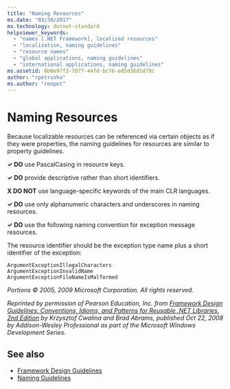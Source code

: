 ```yaml
---
title: "Naming Resources"
ms.date: "03/30/2017"
ms.technology: dotnet-standard
helpviewer_keywords: 
  - "names [.NET Framework], localized resources"
  - "localization, naming guidelines"
  - "resource names"
  - "global applications, naming guidelines"
  - "international applications, naming guidelines"
ms.assetid: 8b0e97f3-7877-44fd-bc76-e05d36d5d79c
author: "rpetrusha"
ms.author: "ronpet"
---
```

# Naming Resources
Because localizable resources can be referenced via certain objects as if they were properties, the naming guidelines for resources are similar to property guidelines.  
  
 **✓ DO** use PascalCasing in resource keys.  
  
 **✓ DO** provide descriptive rather than short identifiers.  
  
 **X DO NOT** use language-specific keywords of the main CLR languages.  
  
 **✓ DO** use only alphanumeric characters and underscores in naming resources.  
  
 **✓ DO** use the following naming convention for exception message resources.  
  
 The resource identifier should be the exception type name plus a short identifier of the exception:  
  
 `ArgumentExceptionIllegalCharacters`  
 `ArgumentExceptionInvalidName`  
 `ArgumentExceptionFileNameIsMalformed`  
  
 *Portions © 2005, 2009 Microsoft Corporation. All rights reserved.*  
  
 *Reprinted by permission of Pearson Education, Inc. from [Framework Design Guidelines: Conventions, Idioms, and Patterns for Reusable .NET Libraries, 2nd Edition](https://www.informit.com/store/framework-design-guidelines-conventions-idioms-and-9780321545619) by Krzysztof Cwalina and Brad Abrams, published Oct 22, 2008 by Addison-Wesley Professional as part of the Microsoft Windows Development Series.*  
  
## See also

- [Framework Design Guidelines](../../../docs/standard/design-guidelines/index.md)  
- [Naming Guidelines](../../../docs/standard/design-guidelines/naming-guidelines.md)
